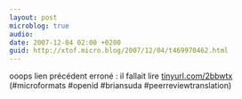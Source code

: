 ```yaml
---
layout: post
microblog: true
audio: 
date: 2007-12-04 02:00 +0200
guid: http://xtof.micro.blog/2007/12/04/t469970462.html
---
```

ooops lien précédent erroné : il fallait lire [tinyurl.com/2bbwtx](http://tinyurl.com/2bbwtx) (#microformats #openid #briansuda #peerreviewtranslation)
